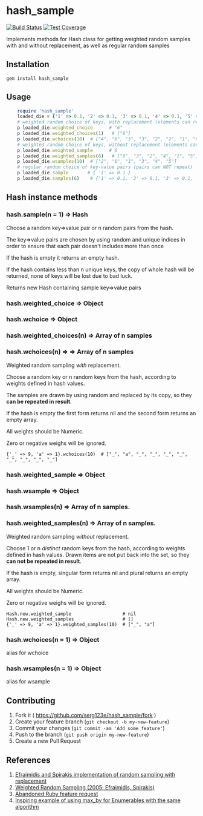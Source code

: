 ﻿# hash_sample

[![Build Status](https://travis-ci.com/serg123e/hash_sample.svg)](https://travis-ci.com/serg123e/hash_sample)
[![Test Coverage](https://img.shields.io/codecov/c/github/serg123e/hash_sample.svg)](https://codecov.io/github/serg123e/hash_sample?branch=master)

Implements methods for Hash class for getting weighted random samples with and without replacement, as well as regular random samples

## Installation

    gem install hash_sample

## Usage

```ruby
    require 'hash_sample'
    loaded_die = {'1' => 0.1, '2' => 0.1, '3' => 0.1, '4' => 0.1, '5' => 0.1, '6' => 0.5}
    # weighted random choice of keys, with replacement (elements can repeat)  
    p loaded_die.weighted_choice      # "6"
    p loaded_die.weighted_choices(1)   # ["6"]
    p loaded_die.wchoices(10)  # ["4", "6", "3", "3", "2", "2", "1", "6", "4", "6"]
    # weighted random choice of keys, without replacement (elements can NOT repeat)
    p loaded_die.weighted_sample      # 6
    p loaded_die.weighted_samples(6)   # ["6", "3", "2", "4", "1", "5"]
    p loaded_die.wsamples(10)  # ["2", "6", "1", "3", "4", "5"]
    # regular random choice of key-value pairs (pairs can NOT repeat)
    p loaded_die.sample       # { '1' => 0.1 }
    p loaded_die.samples(6)    # {'1' => 0.1, '2' => 0.1, '3' => 0.1, '4' => 0.1, '5' => 0.1, '6' => 0.5}
```

## Hash instance methods
### hash.sample(n = 1) ⇒ Hash
Choose a random key=>value pair or n random pairs from the hash.

The key=>value pairs are chosen by using random and unique indices in order to ensure that each pair doesn't includes more than once

If the hash is empty it returns an empty hash. 

If the hash contains less than n unique keys, the copy of whole hash will be returned, none of keys will be lost due to bad luck.

Returns new Hash containing sample key=>value pairs

### hash.weighted_choice ⇒ Object
### hash.wchoice ⇒ Object

### hash.weighted_choices(n) ⇒ Array of n samples

### hash.wchoices(n) ⇒ ⇒ Array of n samples
Weighted random sampling *with* replacement.

Choose a random key or n random keys from the hash, according to weights defined in hash values.

The samples are drawn by using random and replaced by its copy, so they **can be repeated in result**.

If the hash is empty the first form returns nil and the second form returns an empty array.

All weights should be Numeric.

Zero or negative weighs will be ignored.

    {'_' => 9, 'a' => 1}.wchoices(10)  # ["_", "a", "_", "_", "_", "_", "_", "_", "_", "_"]

### hash.weighted_sample ⇒ Object
### hash.wsample ⇒ Object

### hash.wsamples(n) ⇒ Array of n samples.

### hash.weighted_samples(n) ⇒ Array of n samples.
Weighted random sampling *without* replacement.

Choose 1 or n *distinct* random keys from the hash, according to weights defined in hash values.
Drawn items are not put back into the set, so they **can not be repeated in result**.

If the hash is empty, singular form returns nil and plural returns an empty array.

All weights should be Numeric.

Zero or negative weighs will be ignored.

    Hash.new.weighted_sample                   # nil
    Hash.new.weighted_samples                  # []
    {'_' => 9, 'a' => 1}.weighted_samples(10)  # ["_", "a"]

### hash.wchoices(n = 1) ⇒ Object
alias for wchoice

### hash.wsamples(n = 1) ⇒ Object
alias for wsample

## Contributing

1. Fork it ( https://github.com/serg123e/hash_sample/fork )
2. Create your feature branch (`git checkout -b my-new-feature`)
3. Commit your changes (`git commit -am 'Add some feature'`)
4. Push to the branch (`git push origin my-new-feature`)
5. Create a new Pull Request

## References

1. [Efraimidis and Spirakis implementation of random sampling with replacement](https://gist.github.com/O-I/3e0654509dd8057b539a)
2. [Weighted Random Sampling (2005; Efraimidis, Spirakis)](https://utopia.duth.gr/~pefraimi/research/data/2007EncOfAlg.pdf)
3. [Abandoned Ruby feature request](https://bugs.ruby-lang.org/issues/4247#change-25166)
4. [Inspiring example of using max_by for Enumerables with the same algorithm](https://ruby-doc.org/core-2.7.1/Enumerable.html#method-i-max_by)